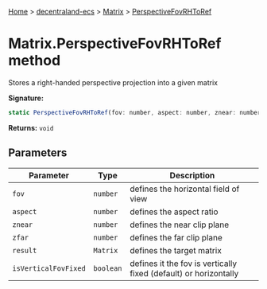 [Home](./index) &gt; [decentraland-ecs](./decentraland-ecs.md) &gt; [Matrix](./decentraland-ecs.matrix.md) &gt; [PerspectiveFovRHToRef](./decentraland-ecs.matrix.perspectivefovrhtoref.md)

# Matrix.PerspectiveFovRHToRef method

Stores a right-handed perspective projection into a given matrix

**Signature:**
```javascript
static PerspectiveFovRHToRef(fov: number, aspect: number, znear: number, zfar: number, result: Matrix, isVerticalFovFixed?: boolean): void;
```
**Returns:** `void`

## Parameters

|  Parameter | Type | Description |
|  --- | --- | --- |
|  `fov` | `number` | defines the horizontal field of view |
|  `aspect` | `number` | defines the aspect ratio |
|  `znear` | `number` | defines the near clip plane |
|  `zfar` | `number` | defines the far clip plane |
|  `result` | `Matrix` | defines the target matrix |
|  `isVerticalFovFixed` | `boolean` | defines it the fov is vertically fixed (default) or horizontally |

